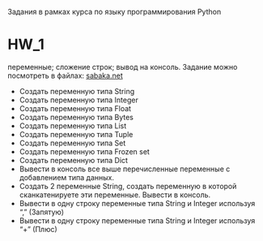 Задания в рамкаx курса по языку программирования Python
# HW_1
переменные;
сложение строк;
вывод на консоль.
Задание можно посмотреть в файлах:
[sabaka.net](http://sabaka.net)


* Создать переменную типа String
* Создать переменную типа Integer
* Создать переменную типа Float
* Создать переменную типа Bytes
* Создать переменную типа List
* Создать переменную типа Tuple
* Создать переменную типа Set
* Создать переменную типа Frozen set
* Создать переменную типа Dict
* Вывести в консоль все выше перечисленные переменные с добавлением типа данных.
* Создать 2 переменные String, создать переменную в которой сканкатенируете эти переменные. Вывести в консоль.
* Вывести в одну строку переменные типа String и Integer используя “,” (Запятую)
* Вывести в одну строку переменные типа String и Integer используя “+” (Плюс)
